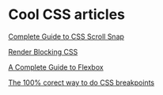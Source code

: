 # Cool CSS articles

[Complete Guide to CSS Scroll Snap](https://newinweb.com/2018/09/06/css-scroll-snap/?ref=webdesignernews.com)

[Render Blocking CSS](https://varvy.com/pagespeed/render-blocking-css.html)

[A Complete Guide to Flexbox](https://css-tricks.com/snippets/css/a-guide-to-flexbox/)

[The 100% corect way to do CSS breakpoints](https://www.freecodecamp.org/news/the-100-correct-way-to-do-css-breakpoints-88d6a5ba1862/amp/?__twitter_impression=true)
